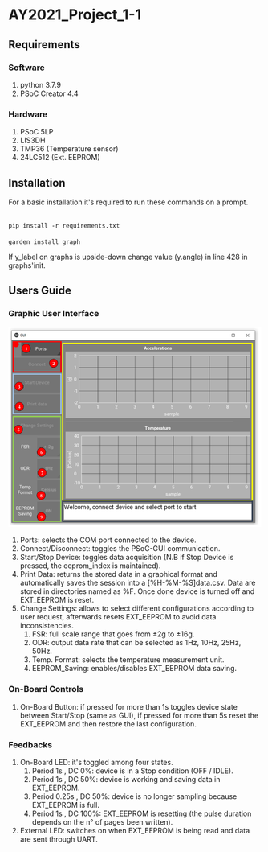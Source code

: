 # AY2021_Project_1-1

## Requirements

### Software
1. python 3.7.9
1. PSoC Creator 4.4

### Hardware
1. PSoC 5LP
1. LIS3DH
1. TMP36 (Temperature sensor)
1. 24LC512 (Ext. EEPROM)


## Installation

For a basic installation it's required to run these commands on a prompt.

```[bash]

pip install -r requirements.txt

garden install graph

```

If y\_label on graphs is upside-down change value (y.angle) in line 428 in graphs'init.

## Users Guide

### Graphic User Interface

![GUI Screenshot](/Images/GUI_Screenshot.png)

1. Ports: selects the COM port connected to the device.
1. Connect/Disconnect: toggles the PSoC-GUI communication.
1. Start/Stop Device: toggles data acquisition (N.B if Stop Device is pressed, the eeprom\_index is maintained).
1. Print Data: returns the stored data in a graphical format and automatically saves the session into a [\%H-\%M-\%S]data.csv. Data are stored in directories named as \%F. Once done device is turned off and EXT\_EEPROM is reset.
1. Change Settings: allows to select different configurations according to user request, afterwards resets EXT\_EEPROM to avoid data inconsistencies.
	1. FSR: full scale range that goes from ±2g to ±16g.
	1. ODR: output data rate that can be selected as 1Hz, 10Hz, 25Hz, 50Hz.
	1. Temp. Format: selects the temperature measurement unit.
	1. EEPROM\_Saving: enables/disables EXT\_EEPROM data saving.

### On-Board Controls 

1. On-Board Button: if pressed for more than 1s toggles device state between Start/Stop (same as GUI), if pressed for more than 5s reset the EXT\_EEPROM and then restore the last configuration.

### Feedbacks 

1. On-Board LED: it's toggled among four states.
	1. Period 1s	, DC 0%: device is in a Stop condition (OFF / IDLE).
	1. Period 1s	, DC 50%: device is working and saving data in EXT\_EEPROM.
	1. Period 0.25s	, DC 50%: device is no longer sampling because EXT\_EEPROM is full.
	1. Period 1s	, DC 100%: EXT\_EEPROM is resetting (the pulse duration depends on the n° of pages been written).
1. External LED: switches on when EXT\_EEPROM is being read and data are sent through UART. 



